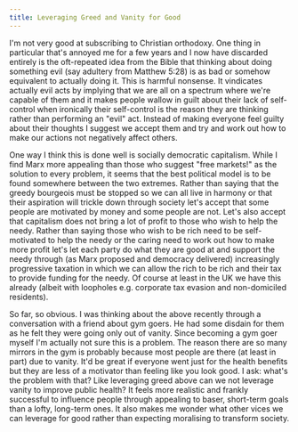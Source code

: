 ```yaml
---
title: Leveraging Greed and Vanity for Good
---
```

I'm not very good at subscribing to Christian orthodoxy. One thing in particular that's annoyed me for a few years and I now have discarded entirely is the oft-repeated idea from the Bible that thinking about doing something evil (say adultery from Matthew 5:28) is as bad or somehow equivalent to actually doing it. This is harmful nonsense. It vindicates actually evil acts by implying that we are all on a spectrum where we're capable of them and it makes people wallow in guilt about their lack of self-control when ironically their self-control is the reason they are thinking rather than performing an "evil" act. Instead of making everyone feel guilty about their thoughts I suggest we accept them and try and work out how to make our actions not negatively affect others.

One way I think this is done well is socially democratic capitalism. While I find Marx more appealing than those who suggest "free markets!" as the solution to every problem, it seems that the best political model is to be found somewhere between the two extremes. Rather than saying that the greedy bourgeois must be stopped so we can all live in harmony or that their aspiration will trickle down through society let's accept that some people are motivated by money and some people are not. Let's also accept that capitalism does not bring a lot of profit to those who wish to help the needy. Rather than saying those who wish to be rich need to be self-motivated to help the needy or the caring need to work out how to make more profit let's let each party do what they are good at and support the needy through (as Marx proposed and democracy delivered) increasingly progressive taxation in which we can allow the rich to be rich and their tax to provide funding for the needy. Of course at least in the UK we have this already (albeit with loopholes e.g. corporate tax evasion and non-domiciled residents).

So far, so obvious. I was thinking about the above recently through a conversation with a friend about gym goers. He had some disdain for them as he felt they were going only out of vanity. Since becoming a gym goer myself I'm actually not sure this is a problem. The reason there are so many mirrors in the gym is probably because most people are there (at least in part) due to vanity. It'd be great if everyone went just for the health benefits but they are less of a motivator than feeling like you look good. I ask: what's the problem with that? Like leveraging greed above can we not leverage vanity to improve public health? It feels more realistic and frankly successful to influence people through appealing to baser, short-term goals than a lofty, long-term ones. It also makes me wonder what other vices we can leverage for good rather than expecting moralising to transform society.
